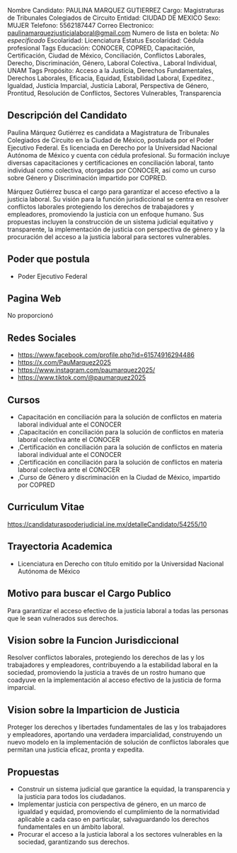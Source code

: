 Nombre Candidato: PAULINA MARQUEZ GUTIERREZ
Cargo: Magistraturas de Tribunales Colegiados de Circuito
Entidad: CIUDAD DE MEXICO
Sexo: MUJER
Telefono: 5562187447
Correo Electronico: paulinamarquezjusticialaboral@gmail.com
Numero de lista en boleta: *No especificado*
Escolaridad: Licenciatura
Estatus Escolaridad: Cédula profesional
Tags Educación: CONOCER, COPRED, Capacitación, Certificación, Ciudad de México, Conciliación, Conflictos Laborales, Derecho, Discriminación, Género, Laboral Colectiva., Laboral Individual, UNAM
Tags Propósito: Acceso a la Justicia, Derechos Fundamentales, Derechos Laborales, Eficacia, Equidad, Estabilidad Laboral, Expeditez., Igualdad, Justicia Imparcial, Justicia Laboral, Perspectiva de Género, Prontitud, Resolución de Conflictos, Sectores Vulnerables, Transparencia


## Descripción del Candidato 

Paulina Márquez Gutiérrez es candidata a Magistratura de Tribunales Colegiados de Circuito en la Ciudad de México, postulada por el Poder Ejecutivo Federal. Es licenciada en Derecho por la Universidad Nacional Autónoma de México y cuenta con cédula profesional. Su formación incluye diversas capacitaciones y certificaciones en conciliación laboral, tanto individual como colectiva, otorgadas por CONOCER, así como un curso sobre Género y Discriminación impartido por COPRED.

Márquez Gutiérrez busca el cargo para garantizar el acceso efectivo a la justicia laboral. Su visión para la función jurisdiccional se centra en resolver conflictos laborales protegiendo los derechos de trabajadores y empleadores, promoviendo la justicia con un enfoque humano. Sus propuestas incluyen la construcción de un sistema judicial equitativo y transparente, la implementación de justicia con perspectiva de género y la procuración del acceso a la justicia laboral para sectores vulnerables.


## Poder que postula

- Poder Ejecutivo Federal


## Pagina Web

No proporcionó


## Redes Sociales

- https://www.facebook.com/profile.php?id=61574916294486
- https://x.com/PauMarquez2025
- https://www.instagram.com/paumarquez2025/
- https://www.tiktok.com/@paumarquez2025


## Cursos

- Capacitación en conciliación para la solución de conflictos en materia laboral individual ante el CONOCER
- ,Capacitación en conciliación para la solución de conflictos en materia laboral colectiva ante el CONOCER
- ,Certificación en conciliación para la solución de conflictos en materia laboral individual ante el CONOCER
- ,Certificación en conciliación para la solución de conflictos en materia laboral colectiva ante el CONOCER
- ,Curso de Género y discriminación en la Ciudad de México, impartido por COPRED


## Curriculum Vitae

https://candidaturaspoderjudicial.ine.mx/detalleCandidato/54255/10


## Trayectoria Academica

- Licenciatura en Derecho con título emitido por la Universidad Nacional Autónoma de México


## Motivo para buscar el Cargo Publico

Para garantizar el acceso efectivo de la justicia laboral a todas las personas que le sean vulnerados sus derechos.


## Vision sobre la Funcion Jurisdiccional

Resolver conflictos laborales, protegiendo los derechos de las y los trabajadores y empleadores, contribuyendo a la estabilidad laboral en la sociedad, promoviendo la justicia a través de un rostro humano que coadyuve en la implementación al acceso efectivo de la justicia de forma imparcial.


## Vision sobre la Imparticion de Justicia

Proteger los derechos y libertades fundamentales de las y los trabajadores y empleadores, aportando una verdadera imparcialidad, construyendo un nuevo modelo en la implementación de solución de conflictos laborales que permitan una justicia eficaz, pronta y expedita.


## Propuestas

- Construir un sistema judicial que garantice la equidad, la transparencia y la justicia para todos los ciudadanos.
- Implementar justicia con perspectiva de género, en un marco de igualdad y equidad, promoviendo el cumplimiento de la normatividad aplicable a cada caso en particular, salvaguardando los derechos fundamentales en un ámbito laboral.
- Procurar el acceso a la justicia laboral a los sectores vulnerables en la sociedad, garantizando sus derechos.

